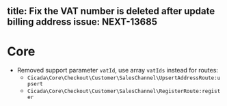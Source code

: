 title: Fix the VAT number is deleted after update billing address
issue: NEXT-13685
---
# Core
* Removed support parameter `vatId`, use array `vatIds` instead for routes:
    * `Cicada\Core\Checkout\Customer\SalesChannel\UpsertAddressRoute:upsert`
    * `Cicada\Core\Checkout\Customer\SalesChannel\RegisterRoute:register`

